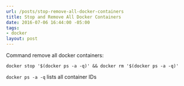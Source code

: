 ```yaml
---
url: /posts/stop-remove-all-docker-containers
title: Stop and Remove All Docker Containers
date: 2016-07-06 16:44:00 -05:00
tags:
- docker
layout: post
---
```


Command remove all docker containers:

`docker stop '$(docker ps -a -q)' && docker rm '$(docker ps -a -q)'`

`docker ps -a -q` lists all container IDs
